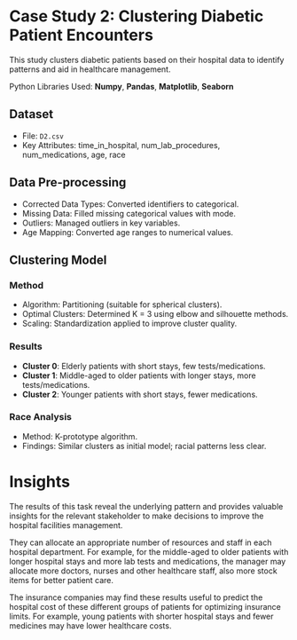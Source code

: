 # Case Study 2: Clustering Diabetic Patient Encounters
This study clusters diabetic patients based on their hospital data to identify patterns and aid in healthcare management.

Python Libraries Used: **Numpy**, **Pandas**, **Matplotlib**, **Seaborn**

## Dataset
- File: `D2.csv`
- Key Attributes: time_in_hospital, num_lab_procedures, num_medications, age, race

## Data Pre-processing
- Corrected Data Types: Converted identifiers to categorical.
- Missing Data: Filled missing categorical values with mode.
- Outliers: Managed outliers in key variables.
- Age Mapping: Converted age ranges to numerical values.

## Clustering Model
### Method
- Algorithm: Partitioning (suitable for spherical clusters).
- Optimal Clusters: Determined K = 3 using elbow and silhouette methods.
- Scaling: Standardization applied to improve cluster quality.
### Results
- **Cluster 0**: Elderly patients with short stays, few tests/medications.
- **Cluster 1**: Middle-aged to older patients with longer stays, more tests/medications.
- **Cluster 2**: Younger patients with short stays, fewer medications.
### Race Analysis
- Method: K-prototype algorithm.
- Findings: Similar clusters as initial model; racial patterns less clear.

# Insights
The results of this task reveal the underlying pattern and provides valuable insights for the relevant stakeholder to make decisions to improve the hospital facilities management. 

They can allocate an appropriate number of resources and staff in each hospital department. For example, for the middle-aged to older patients with longer hospital stays and more lab tests and medications, the manager may allocate more doctors, nurses and other healthcare staff, also more stock items for better patient care.

The insurance companies may find these results useful to predict the hospital cost of these different groups of patients for optimizing insurance limits. For example, young patients with shorter hospital stays and fewer medicines may have lower healthcare costs.


